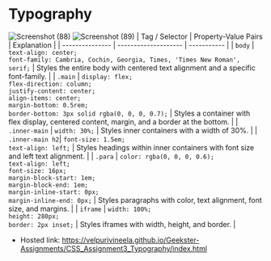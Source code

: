 # Typography
![Screenshot (88)](https://github.com/VelpuriVineela/Geekster-Assignments/assets/134683293/e71d7d2c-a4f5-48f1-94ef-ba608a61ff27)
![Screenshot (89)](https://github.com/VelpuriVineela/Geekster-Assignments/assets/134683293/8323dd6e-4054-4e60-84f8-84bdf3c4d387)
| Tag / Selector  | Property-Value Pairs | Explanation |
| --------------- | -------------------- | ----------- | 
| `body`          | `text-align: center;`<br>`font-family: Cambria, Cochin, Georgia, Times, 'Times New Roman', serif;` | Styles the entire body with centered text alignment and a specific font-family. |
| `.main`         | `display: flex;`<br>`flex-direction: column;`<br>`justify-content: center;`<br>`align-items: center;`<br>`margin-bottom: 0.5rem;`<br>`border-bottom: 3px solid rgba(0, 0, 0, 0.7);` | Styles a container with flex display, centered content, margin, and a border at the bottom. |
| `.inner-main`   | `width: 30%;` | Styles inner containers with a width of 30%. |
| `.inner-main h2`| `font-size: 1.5em;`<br>`text-align: left;` | Styles headings within inner containers with font size and left text alignment. |
| `.para`         | `color: rgba(0, 0, 0, 0.6);`<br>`text-align: left;`<br>`font-size: 16px;`<br>`margin-block-start: 1em;`<br>`margin-block-end: 1em;`<br>`margin-inline-start: 0px;`<br>`margin-inline-end: 0px;` | Styles paragraphs with color, text alignment, font size, and margins. |
| `iframe`        | `width: 100%;`<br>`height: 280px;`<br>`border: 2px inset;` | Styles iframes with width, height, and border. |
- Hosted link: https://velpurivineela.github.io/Geekster-Assignments/CSS_Assignment3_Typography/index.html
